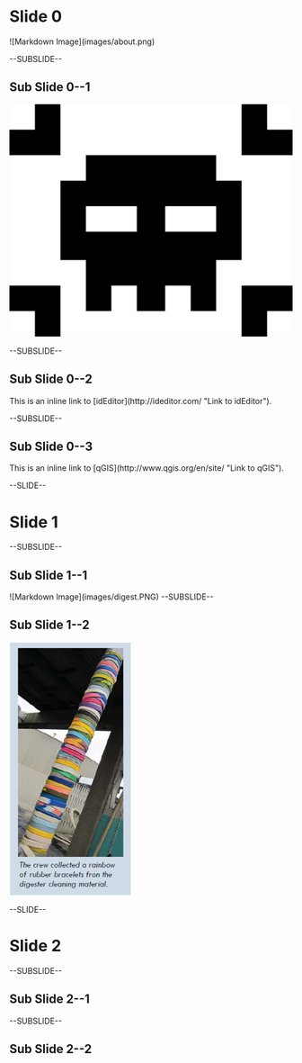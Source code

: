 <!------------------------------------------------------------>
<!-- Topic: xxx -->

<h1>Slide 0</h1>
![Markdown Image](images/about.png)

--SUBSLIDE--

<h2>Sub Slide 0--1</h2>
<img src="images/intro.png" style="max-height: 450px;">

--SUBSLIDE--

<h2>Sub Slide 0--2</h2>
This is an inline link to [idEditor](http://ideditor.com/  "Link to idEditor").

--SUBSLIDE--

<h2>Sub Slide 0--3</h2>
This is an inline link to [qGIS](http://www.qgis.org/en/site/ "Link to qGIS").

<!------------------------------------------------------------>
--SLIDE--
<!-- Topic: yyy -->

<h1>Slide 1</h1>

--SUBSLIDE--

<h2>Sub Slide 1--1</h2>
![Markdown Image](images/digest.PNG)
--SUBSLIDE--

<h2>Sub Slide 1--2</h2>
<img src="images/Bands.PNG" style="max-height: 450px;">

<!------------------------------------------------------------>
--SLIDE--
<!-- Topic: zzz -->

<h1>Slide 2</h1>

--SUBSLIDE--

<h2>Sub Slide 2--1</h2>

--SUBSLIDE--

<h2>Sub Slide 2--2</h2>
